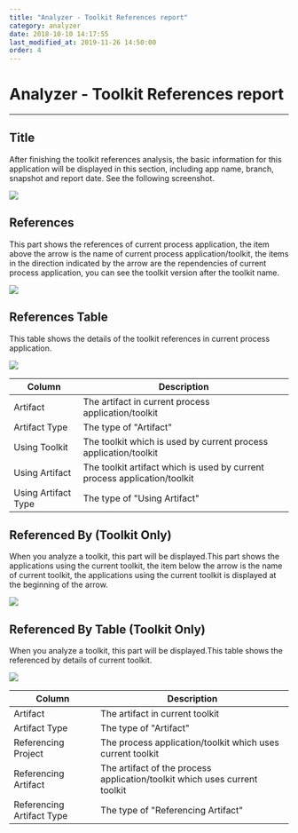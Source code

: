 ```yaml
---
title: "Analyzer - Toolkit References report"
category: analyzer
date: 2018-10-10 14:17:55
last_modified_at: 2019-11-26 14:50:00
order: 4
---
```


# Analyzer - Toolkit References report
***
## Title
   
   After finishing the toolkit references analysis, the basic information for this application will be displayed in this section, including app name, branch, snapshot and report date. See the following screenshot.

   ![][analyzer_toolkit_references_report_title]

  
## References 

   This part shows the references of current process application, the item above the arrow is the name of current process application/toolkit, the items in the direction indicated by the arrow are the rependencies of current process application, you can see the toolkit version after the toolkit name. 

   ![][analyzer_toolkit_references_report_references]

## References Table

   This table shows the details of the toolkit references in current process application.

   ![][analyzer_toolkit_references_report_references_table]

   |   Column                    | Description               |
   | --------------------------- |---------------------------|
   | Artifact                    |The artifact in current process application/toolkit|
   | Artifact Type               |The type of "Artifact"|
   | Using Toolkit               |The toolkit which is used by current process application/toolkit|
   | Using Artifact              |The toolkit artifact which is used by current process application/toolkit|
   | Using Artifact Type         |The type of "Using Artifact"|
  

## Referenced By (Toolkit Only)

   When you analyze a toolkit, this part will be displayed.This part shows the applications using the current toolkit, the item below the arrow is the name of current toolkit, the applications using the current toolkit is displayed at the beginning of the arrow. 

   ![][analyzer_toolkit_references_report_referenced_by]

## Referenced By Table (Toolkit Only)

   When you analyze a toolkit, this part will be displayed.This table shows the referenced by details of current toolkit.

   ![][analyzer_toolkit_references_report_referenced_by_report]

   |   Column                    | Description               |
   | --------------------------- |---------------------------|
   | Artifact                    |The artifact in current toolkit|
   | Artifact Type               |The type of "Artifact"|
   | Referencing Project         |The process application/toolkit which uses current toolkit|
   | Referencing Artifact        |The artifact of the process application/toolkit which uses current toolkit|
   | Referencing Artifact Type   |The type of "Referencing Artifact"|



[analyzer_toolkit_references_report_title]: ../images/analyzer/analyzer_toolkit_references_report_title.png
[analyzer_toolkit_references_report_references]: ../images/analyzer/analyzer_toolkit_references_report_references.png
[analyzer_toolkit_references_report_references_table]: ../images/analyzer/analyzer_toolkit_references_report_references_table.png
[analyzer_toolkit_references_report_referenced_by]: ../images/analyzer/analyzer_toolkit_references_report_referenced_by.png
[analyzer_toolkit_references_report_referenced_by_report]: ../images/analyzer/analyzer_toolkit_references_report_referenced_by_report.png

